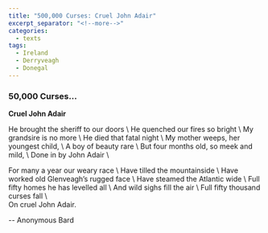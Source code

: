```yaml
---
title: "500,000 Curses: Cruel John Adair"
excerpt_separator: "<!--more-->"
categories:
  - texts
tags:
  - Ireland
  - Derryveagh
  - Donegal
---
```


### 50,000 Curses...

**Cruel John Adair**  
<!--more-->
He brought the sheriff to our doors     \\
He quenched our fires so bright     \\
My grandsire is no more     \\
He died that fatal night     \\
My mother weeps, her youngest child,     \\
A boy of beauty rare     \\
But four months old, so meek and mild,     \\
Done in by John Adair     \\

For many a year our weary race     \\
Have tilled the mountainside     \\
Have worked old Glenveagh’s rugged face     \\
Have steamed the Atlantic wide     \\
Full fifty homes he has levelled all     \\
And wild sighs fill the air     \\
Full fifty thousand curses fall \\  
On cruel John Adair.  

-- Anonymous Bard
